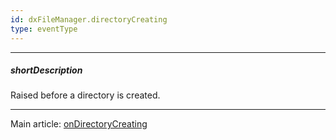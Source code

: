 ```yaml
---
id: dxFileManager.directoryCreating
type: eventType
---
```

---
##### shortDescription
Raised before a directory is created.

---
Main article: [onDirectoryCreating](/Documentation/ApiReference/UI_Components/dxFileManager/Configuration/#onDirectoryCreating)